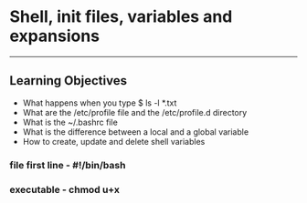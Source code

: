 # Shell, init files, variables and expansions

----
## Learning Objectives

> 
* What happens when you type $ ls -l *.txt
* What are the /etc/profile file and the /etc/profile.d directory
* What is the ~/.bashrc file
* What is the difference between a local and a global variable
* How to create, update and delete shell variables

### file first line - #!/bin/bash
### executable - chmod u+x